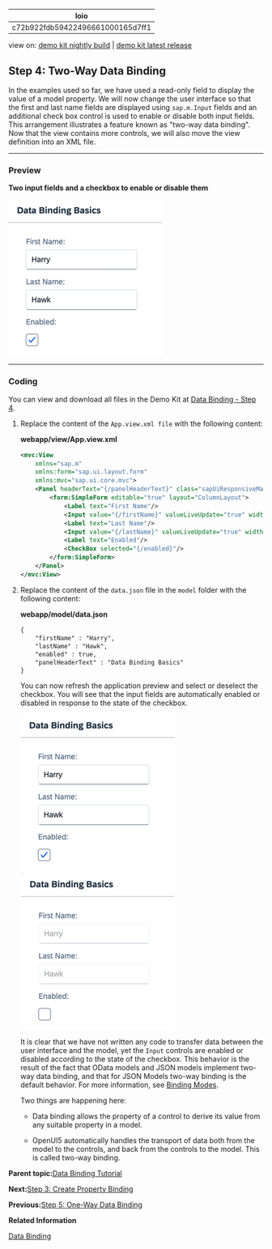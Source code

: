 <!-- loioc72b922fdb59422496661000165d7ff1 -->

| loio |
| -----|
| c72b922fdb59422496661000165d7ff1 |

<div id="loio">

view on: [demo kit nightly build](https://sdk.openui5.org/nightly/#/topic/c72b922fdb59422496661000165d7ff1) | [demo kit latest release](https://sdk.openui5.org/topic/c72b922fdb59422496661000165d7ff1)</div>

## Step 4: Two-Way Data Binding

In the examples used so far, we have used a read-only field to display the value of a model property. We will now change the user interface so that the first and last name fields are displayed using `sap.m.Input` fields and an additional check box control is used to enable or disable both input fields. This arrangement illustrates a feature known as "two-way data binding". Now that the view contains more controls, we will also move the view definition into an XML file.

***

### Preview

  
  
**Two input fields and a checkbox to enable or disable them**

![The graphic has an explanatory text](images/loio61d68f167778425bbdd2abd7d550ae65_LowRes.png "Two input fields and a checkbox to enable or disable them")

***

### Coding

You can view and download all files in the Demo Kit at [Data Binding - Step 4](https://sdk.openui5.org/entity/sap.ui.core.tutorial.databinding/sample/sap.ui.core.tutorial.databinding.04).

1.  Replace the content of the `App.view.xml file` with the following content:

    **webapp/view/App.view.xml**

    ```xml
    <mvc:View
    	xmlns="sap.m"
    	xmlns:form="sap.ui.layout.form"
    	xmlns:mvc="sap.ui.core.mvc">
    	<Panel headerText="{/panelHeaderText}" class="sapUiResponsiveMargin" width="auto">
    		<form:SimpleForm editable="true" layout="ColumnLayout">
    			<Label text="First Name"/>
    			<Input value="{/firstName}" valueLiveUpdate="true" width="200px" enabled="{/enabled}"/>
    			<Label text="Last Name"/>
    			<Input value="{/lastName}" valueLiveUpdate="true" width="200px" enabled="{/enabled}"/>
    			<Label text="Enabled"/>
    			<CheckBox selected="{/enabled}"/>
    		</form:SimpleForm>
    	</Panel>
    </mvc:View>
    ```

2.  Replace the content of the `data.json` file in the `model` folder with the following content:

    **webapp/model/data.json**

    ```
    {
    	"firstName" : "Harry",
    	"lastName" : "Hawk",
    	"enabled" : true,
    	"panelHeaderText" : "Data Binding Basics"
    }
    ```

    You can now refresh the application preview and select or deselect the checkbox. You will see that the input fields are automatically enabled or disabled in response to the state of the checkbox.

    ![](images/loio61d68f167778425bbdd2abd7d550ae65_LowRes.png)![](images/loio6222561089bb4559beafb33b456bc8d4_LowRes.png)

    It is clear that we have not written any code to transfer data between the user interface and the model, yet the `Input` controls are enabled or disabled according to the state of the checkbox. This behavior is the result of the fact that OData models and JSON models implement two-way data binding, and that for JSON Models two-way binding is the default behavior. For more information, see [Binding Modes](Data_Binding_68b9644.md#loio68b9644a253741e8a4b9e4279a35c247__section_BindingModes).

    Two things are happening here:

    -   Data binding allows the property of a control to derive its value from any suitable property in a model.

    -   OpenUI5 automatically handles the transport of data both from the model to the controls, and back from the controls to the model. This is called two-way binding.



**Parent topic:**[Data Binding Tutorial](Data_Binding_Tutorial_e531093.md "In this tutorial, we will explain the concepts of data binding in OpenUI5.")

**Next:**[Step 3: Create Property Binding](Step_3_Create_Property_Binding_d70e989.md "Although there is no visible difference, the text on the screen is now derived from model data.")

**Previous:**[Step 5: One-Way Data Binding](Step_5_One_Way_Data_Binding_88756c0.md "In contrast to the two-way binding behavior shown above, one-way data binding is also possible. Here, data is transported in one direction only: from the model, through the binding instance to the consumer (usually the property of a control), but never in the other direction. In this example, we will change the previous example to use one-way data binding. This will illustrate how the flow of data from the user interface back to the model can be switched off if required.")

**Related Information**  


[Data Binding](Data_Binding_68b9644.md "You use data binding to bind UI elements to data sources to keep the data in sync and allow data editing on the UI.")

